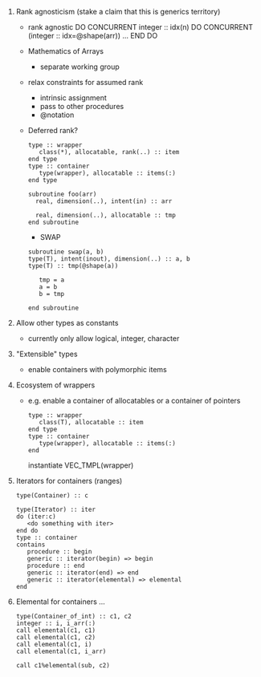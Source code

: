 1. Rank agnosticism (stake a claim that this is generics territory)

   - rank agnostic DO CONCURRENT
     integer :: idx(n)
        DO CONCURRENT (integer :: idx=@shape(arr))
           ...
        END DO
   - Mathematics of Arrays
     - separate working group

   - relax constraints for assumed rank
     - intrinsic assignment
     - pass to other procedures 
     - @notation
   - Deferred rank?
     ```
     type :: wrapper
        class(*), allocatable, rank(..) :: item
     end type
     type :: container
        type(wrapper), allocatable :: items(:)
     end type
     
     subroutine foo(arr)
       real, dimension(..), intent(in) :: arr
        
       real, dimension(..), allocatable :: tmp
     end subroutine
     ```
     - SWAP
     ```
     subroutine swap(a, b)
     type(T), intent(inout), dimension(..) :: a, b
     type(T) :: tmp(@shape(a))
     
        tmp = a
        a = b
        b = tmp
        
     end subroutine
     ```
2. Allow other types as constants
   - currently only allow logical, integer, character
    
3. "Extensible" types
   - enable containers with polymorphic items
   
4. Ecosystem of wrappers
   - e.g. enable a container of allocatables or a container of pointers
     ```
     type :: wrapper
        class(T), allocatable :: item
     end type
     type :: container 
        type(wrapper), allocatable :: items(:)
     end 
     ```
     instantiate  VEC_TMPL(wrapper)
     
 5. Iterators for containers (ranges)
    ```
    type(Container) :: c

    type(Iterator) :: iter
    do (iter:c)
       <do something with iter>
    end do
    type :: container
    contains
       procedure :: begin
       generic :: iterator(begin) => begin
       procedure :: end
       generic :: iterator(end) => end
       generic :: iterator(elemental) => elemental
    end 
    ```
    
    
6. Elemental for containers ...
   ```
   type(Container_of_int) :: c1, c2
   integer :: i, i_arr(:)
   call elemental(c1, c1)
   call elemental(c1, c2)
   call elemental(c1, i)
   call elemental(c1, i_arr)
   
   call c1%elemental(sub, c2)
   ```
